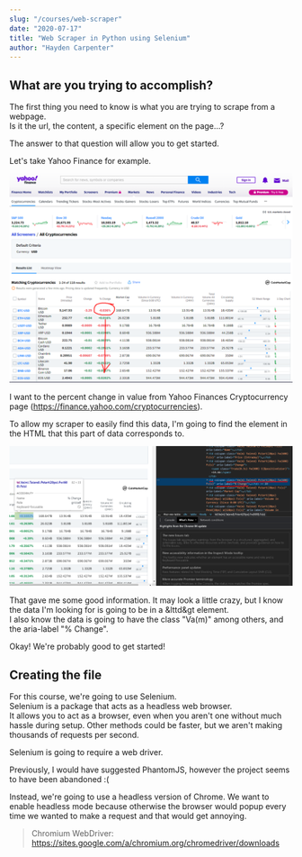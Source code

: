 ```yaml
---
slug: "/courses/web-scraper"
date: "2020-07-17"
title: "Web Scraper in Python using Selenium"
author: "Hayden Carpenter"
---
```

## What are you trying to accomplish?
The first thing you need to know is what you are trying to scrape from a webpage.  
Is it the url, the content, a specific element on the page...?

The answer to that question will allow you to get started.

Let's take Yahoo Finance for example.

![Percent Change In Cryptocurrency Value](../images/web-scraper/changepercent.png)

I want to the percent change in value from Yahoo Finances Cryptocurrency page
(<https://finance.yahoo.com/cryptocurrencies>).

To allow my scraper to easily find this data, I'm going to find the element in the HTML that this part of data corresponds to.

![Inspector View](../images/web-scraper/inspector.png)

That gave me some good information. It may look a little crazy, but I know the data I'm looking for is going to be in a &lttd&gt element.  
I also know the data is going to have the class "Va(m)" among others, and the aria-label "% Change".

Okay! We're probably good to get started!

## Creating the file

For this course, we're going to use Selenium.  
Selenium is a package that acts as a headless web browser.  
It allows you to act as a browser, even when you aren't one without much hassle during setup.
Other methods could be faster, but we aren't making thousands of requests per second.

Selenium is going to require a web driver. 

Previously, I would have suggested PhantomJS, however the project seems to have been abandoned :(

Instead, we're going to use a headless version of Chrome. We want to enable headless mode because otherwise the browser would popup every time we wanted to make a request and that would get annoying.

> Chromium WebDriver: <https://sites.google.com/a/chromium.org/chromedriver/downloads>